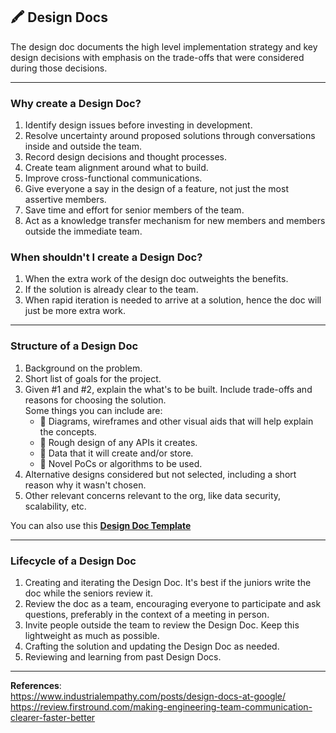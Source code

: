 ## 🖍️ Design Docs

The design doc documents the high level implementation strategy and key design decisions with emphasis on the trade-offs that were considered during those decisions. 

----

### Why create a Design Doc?

1. Identify design issues before investing in development.   
2. Resolve uncertainty around proposed solutions through conversations inside and outside the team.  
3. Record design decisions and thought processes.  
4. Create team alignment around what to build.  
5. Improve cross-functional communications.  
6. Give everyone a say in the design of a feature, not just the most assertive members.  
7. Save time and effort for senior members of the team.  
8. Act as a knowledge transfer mechanism for new members and members outside the immediate team.  

### When shouldn't I create a Design Doc?

1. When the extra work of the design doc outweights the benefits.
2. If the solution is already clear to the team.
3. When rapid iteration is needed to arrive at a solution, hence the doc will just be more extra work.

----

### Structure of a Design Doc

1. Background on the problem. 
2. Short list of goals for the project.  
3. Given #1 and #2, explain the what's to be built. Include trade-offs and reasons for choosing the solution.  
   Some things you can include are:  
   * 🎨 Diagrams, wireframes and other visual aids that will help explain the concepts. 
   * 🔧 Rough design of any APIs it creates.  
   * 📒 Data that it will create and/or store.  
   * 🧮 Novel PoCs or algorithms to be used.  
4. Alternative designs considered but not selected, including a short reason why it wasn't chosen.  
5. Other relevant concerns relevant to the org, like data security, scalability, etc.  

You can also use this **[Design Doc Template](https://docs.google.com/document/d/1vgBY2GrH-CvpDlu4fEFgnydRIqjemlOIVjKpkh6FjY0/edit)**

---

### Lifecycle of a Design Doc

1. Creating and iterating the Design Doc. It's best if the juniors write the doc while the seniors review it.
2. Review the doc as a team, encouraging everyone to participate and ask questions, preferably in the context of a meeting in person.
3. Invite people outside the team to review the Design Doc. Keep this lightweight as much as possible.  
4. Crafting the solution and updating the Design Doc as needed.  
5. Reviewing and learning from past Design Docs.  

----

**References**:  
https://www.industrialempathy.com/posts/design-docs-at-google/  
https://review.firstround.com/making-engineering-team-communication-clearer-faster-better 